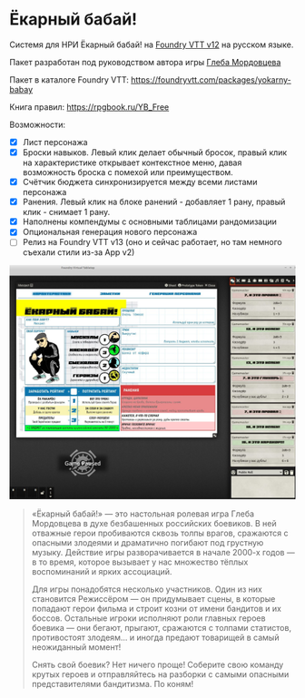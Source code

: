 # Ёкарный бабай!

Системя для НРИ Ёкарный бабай! на [Foundry VTT v12](https://foundryvtt.com/ "Что ещё за фаундри такой?") на русском языке. 

Пакет разработан под руководством автора игры [Глеба Мордовцева](https://t.me/nrdsmit)

Пакет в каталоге Foundry VTT: https://foundryvtt.com/packages/yokarny-babay

Книга правил: https://rpgbook.ru/YB_Free

Возможности:

- [x] Лист персонажа
- [x] Броски навыков. Левый клик делает обычный бросок, правый клик на характеристике открывает контекстное меню, давая возможность броска с помехой или преимуществом. 
- [x] Счётчик бюджета синхронизируется между всеми листами персонажа
- [x] Ранения. Левый клик на блоке ранений - добавляет 1 рану, правый клик - снимает 1 рану. 
- [x] Наполнены компендумы с основными таблицами рандомизации
- [X] Опциональная генерация нового персонажа
- [ ] Релиз на Foundry VTT v13 (оно и сейчас работает, но там немного съехали стили из-за App v2)

![скриншот чарника](docs/screen.jpg "Внешний вид")


>«Ёкарный бабай!» — это настольная ролевая игра Глеба Мордовцева в духе безбашенных российских боевиков. В ней отважные герои пробиваются сквозь толпы врагов, сражаются с опасными злодеями и драматично погибают под грустную музыку. Действие игры разворачивается в начале 2000-х годов — в то время, которое вызывает у нас множество тёплых воспоминаний и ярких ассоциаций.
>
>Для игры понадобятся несколько участников. Один из них становится Режиссёром — он придумывает сцены, в которые попадают герои фильма и строит козни от имени бандитов и их боссов. Остальные игроки исполняют роли главных героев боевика — они бегают, прыгают, сражаются с толпами статистов, противостоят злодеям... и иногда предают товарищей в самый неожиданный момент! 
>
>Снять свой боевик? Нет ничего проще! Соберите свою команду крутых героев и отправляйтесь на разборки с самыми опасными представителями бандитизма. По коням!
